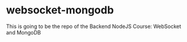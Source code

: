 # websocket-mongodb
This is going to be the repo of the Backend NodeJS Course: WebSocket and MongoDB
